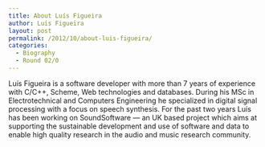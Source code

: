 ```yaml
---
title: About Luís Figueira
author: Luis Figueira
layout: post
permalink: /2012/10/about-luis-figueira/
categories:
  - Biography
  - Round 02/0
---
```

Luís Figueira is a software developer with more than 7 years of experience with C/C++, Scheme, Web technologies and databases. During his MSc in Electrotechnical and Computers Engineering he specialized in digital signal processing with a focus on speech synthesis. For the past two years Luís has been working on SoundSoftware — an UK based project which aims at supporting the sustainable development and use of software and data to enable high quality research in the audio and music research community.